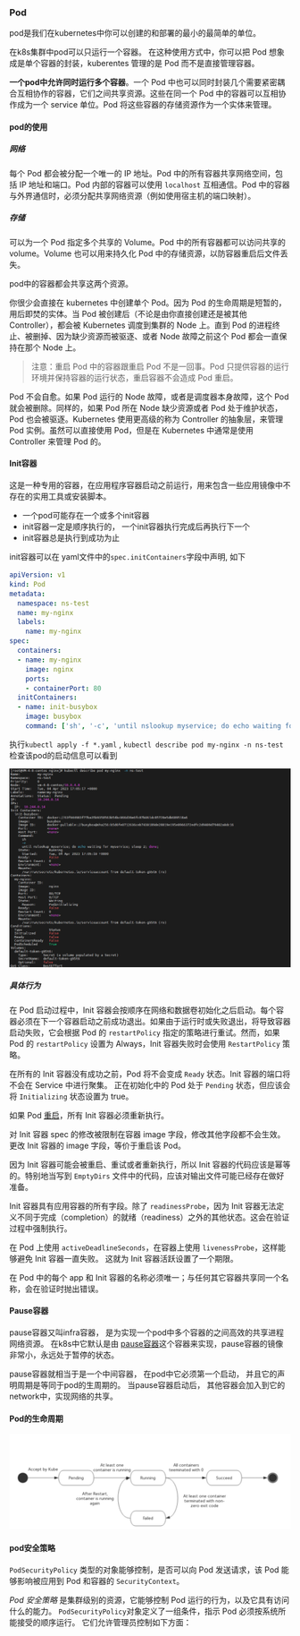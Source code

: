 ### Pod

pod是我们在kubernetes中你可以创建的和部署的最小的最简单的单位。

在k8s集群中pod可以只运行一个容器。 在这种使用方式中，你可以把 Pod 想象成是单个容器的封装，kuberentes 管理的是 Pod 而不是直接管理容器。

**一个pod中允许同时运行多个容器**。一个 Pod 中也可以同时封装几个需要紧密耦合互相协作的容器，它们之间共享资源。这些在同一个 Pod 中的容器可以互相协作成为一个 service 单位。Pod 将这些容器的存储资源作为一个实体来管理。

#### pod的使用

##### 网络

每个 Pod 都会被分配一个唯一的 IP 地址。Pod 中的所有容器共享网络空间，包括 IP 地址和端口。Pod 内部的容器可以使用 `localhost` 互相通信。Pod 中的容器与外界通信时，必须分配共享网络资源（例如使用宿主机的端口映射）。

##### 存储

可以为一个 Pod 指定多个共享的 Volume。Pod 中的所有容器都可以访问共享的 volume。Volume 也可以用来持久化 Pod 中的存储资源，以防容器重启后文件丢失。

pod中的容器都会共享这两个资源。

你很少会直接在 kubernetes 中创建单个 Pod。因为 Pod 的生命周期是短暂的，用后即焚的实体。当 Pod 被创建后（不论是由你直接创建还是被其他 Controller），都会被 Kubernetes 调度到集群的 Node 上。直到 Pod 的进程终止、被删掉、因为缺少资源而被驱逐、或者 Node 故障之前这个 Pod 都会一直保持在那个 Node 上。

> 注意：重启 Pod 中的容器跟重启 Pod 不是一回事。Pod 只提供容器的运行环境并保持容器的运行状态，重启容器不会造成 Pod 重启。

Pod 不会自愈。如果 Pod 运行的 Node 故障，或者是调度器本身故障，这个 Pod 就会被删除。同样的，如果 Pod 所在 Node 缺少资源或者 Pod 处于维护状态，Pod 也会被驱逐。Kubernetes 使用更高级的称为 Controller 的抽象层，来管理 Pod 实例。虽然可以直接使用 Pod，但是在 Kubernetes 中通常是使用 Controller 来管理 Pod 的。

#### Init容器

这是一种专用的容器，在应用程序容器启动之前运行，用来包含一些应用镜像中不存在的实用工具或安装脚本。

- 一个pod可能存在一个或多个init容器
- init容器一定是顺序执行的， 一个init容器执行完成后再执行下一个
- init容器总是执行到成功为止

init容器可以在 yaml文件中的`spec.initContainers`字段中声明, 如下

```yaml
apiVersion: v1
kind: Pod
metadata:
  namespace: ns-test
  name: my-nginx
  labels:
    name: my-nginx
spec:
  containers:
  - name: my-nginx
    image: nginx
    ports:
    - containerPort: 80
  initContainers:
  - name: init-busybox
    image: busybox
    command: ['sh', '-c', 'until nslookup myservice; do echo waiting for myservice; sleep 2; done;']
```

执行`kubectl apply -f *.yaml`   ,    `kubectl describe pod my-nginx -n ns-test`检查该pod的启动信息可以看到

![image-20230404171048204](Pod.assets/image-20230404171048204.png) 



##### 具体行为

在 Pod 启动过程中，Init 容器会按顺序在网络和数据卷初始化之后启动。每个容器必须在下一个容器启动之前成功退出。如果由于运行时或失败退出，将导致容器启动失败，它会根据 Pod 的 `restartPolicy` 指定的策略进行重试。然而，如果 Pod 的 `restartPolicy` 设置为 Always，Init 容器失败时会使用 `RestartPolicy` 策略。

在所有的 Init 容器没有成功之前，Pod 将不会变成 `Ready` 状态。Init 容器的端口将不会在 Service 中进行聚集。 正在初始化中的 Pod 处于 `Pending` 状态，但应该会将 `Initializing` 状态设置为 true。

如果 Pod [重启](https://kubernetes.io/docs/concepts/workloads/pods/init-containers/#pod-restart-reasons)，所有 Init 容器必须重新执行。

对 Init 容器 spec 的修改被限制在容器 image 字段，修改其他字段都不会生效。更改 Init 容器的 image 字段，等价于重启该 Pod。

因为 Init 容器可能会被重启、重试或者重新执行，所以 Init 容器的代码应该是幂等的。特别地当写到 `EmptyDirs` 文件中的代码，应该对输出文件可能已经存在做好准备。

Init 容器具有应用容器的所有字段。除了 `readinessProbe`，因为 Init 容器无法定义不同于完成（completion）的就绪（readiness）之外的其他状态。这会在验证过程中强制执行。

在 Pod 上使用 `activeDeadlineSeconds`，在容器上使用 `livenessProbe`，这样能够避免 Init 容器一直失败。 这就为 Init 容器活跃设置了一个期限。

在 Pod 中的每个 app 和 Init 容器的名称必须唯一；与任何其它容器共享同一个名称，会在验证时抛出错误。



#### Pause容器

pause容器又叫infra容器， 是为实现一个pod中多个容器的之间高效的共享进程网络资源。 在k8s中它默认是由 [pause容器](https://github.com/kubernetes/kubernetes/tree/master/build/pause)这个容器来实现，pause容器的镜像非常小，永远处于暂停的状态。

pause容器就相当于是一个中间容器， 在pod中它必须第一个启动， 并且它的声明周期是等同于pod的生周期的。 当pause容器启动后， 其他容器会加入到它的network中，实现网络的共享。



#### Pod的生命周期

![Pod 的生命周期示意图（图片来自网络）](Pod.assets/kubernetes-pod-life-cycle.jpg)







#### pod安全策略

`PodSecurityPolicy` 类型的对象能够控制，是否可以向 Pod 发送请求，该 Pod 能够影响被应用到 Pod 和容器的 `SecurityContext`。

*Pod 安全策略* 是集群级别的资源，它能够控制 Pod 运行的行为，以及它具有访问什么的能力。 `PodSecurityPolicy`对象定义了一组条件，指示 Pod 必须按系统所能接受的顺序运行。 它们允许管理员控制如下方面：

